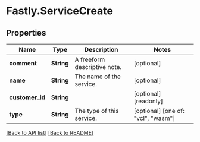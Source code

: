 # Fastly.ServiceCreate

## Properties

Name | Type | Description | Notes
------------ | ------------- | ------------- | -------------
**comment** | **String** | A freeform descriptive note. | [optional] 
**name** | **String** | The name of the service. | [optional] 
**customer_id** | **String** |  | [optional] [readonly] 
**type** | **String** | The type of this service. | [optional]  [one of: "vcl", "wasm"]


[[Back to API list]](../../README.md#endpoints) [[Back to README]](../../README.md)
